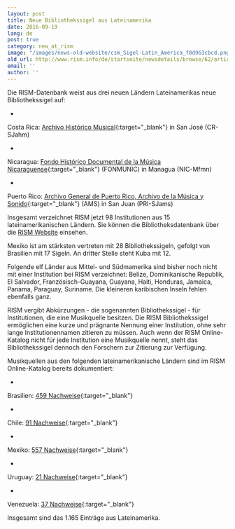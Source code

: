 ```yaml
---
layout: post
title: Neue Bibliothekssigel aus Lateinamerika
date: 2016-09-19
lang: de
post: true
category: new_at_rism
image: "/images/news-old-website/csm_Sigel-Latin_America_f0d963cbcd.png"
old_url: http://www.rism.info/de/startseite/newsdetails/browse/62/article/64/new-library-sigla-in-latin-america.html
email: ''
author: ''
---
```


Die RISM-Datenbank weist aus drei neuen Ländern Lateinamerikas neue Bibliothekssigel auf:

-

Costa Rica: [Archivo Histórico Musical](http://archivomusical.ucr.ac.cr/){:target="_blank"} in San José (CR-SJahm)

-

Nicaragua: [Fondo Histórico Documental de la Música Nicaraguense](http://ihnca.edu.ni/){:target="_blank"} (FONMUNIC) in Managua (NIC-Mfmn)

-

Puerto Rico: [Archivo General de Puerto Rico, Archivo de la Música y Sonido](http://www.icp.gobierno.pr/programas/archivo-general-de-puerto-rico){:target="_blank"} (AMS) in San Juan (PRI-SJams)


Insgesamt verzeichnet RISM jetzt 98 Institutionen aus 15 lateinamerikanischen Ländern. Sie können die Bibliotheksdatenbank über die [RISM Website](/de/community/entwicklung/rism-bibliothekssigel.html) einsehen.

Mexiko ist am stärksten vertreten mit 28 Bibliothekssigeln, gefolgt von Brasilien mit 17 Sigeln. An dritter Stelle steht Kuba mit 12.

Folgende elf Länder aus Mittel- und Südmamerika sind bisher noch nicht mit einer Institution bei RISM verzeichnet: Belize, Dominikanische Republik, El Salvador, Französisch-Guayana, Guayana, Haiti, Honduras, Jamaica, Panama, Paraguay, Suriname. Die kleineren karibischen Inseln fehlen ebenfalls ganz.


RISM vergibt Abkürzungen - die sogenannten Bibliothekssigel - für Institutionen, die eine Musikquelle besitzen. Die RISM Bibliothekssigel ermöglichen eine kurze und prägnante Nennung einer Institution, ohne sehr lange Institutionennamen zitieren zu müssen. Auch wenn der RISM Online-Katalog nicht für jede Institution eine Musikquelle nennt, steht das Bibliothekssigel dennoch den Forschern zur Zitierung zur Verfügung.

Musikquellen aus den folgenden lateinamerikanische Ländern sind im RISM Online-Katalog bereits dokumentiert:

-

Brasilien: [459 Nachweise](https://opac.rism.info/search?View=rism&siglum=BR-*){:target="_blank"}

-

Chile: [91 Nachweise](https://opac.rism.info/search?View=rism&siglum=RCH-*){:target="_blank"}

-

Mexiko: [557 Nachweise](https://opac.rism.info/search?View=rism&siglum=MEX-*){:target="_blank"}

-

Uruguay: [21 Nachweise](https://opac.rism.info/search?View=rism&siglum=ROU-*){:target="_blank"}

-

Venezuela: [37 Nachweise](https://opac.rism.info/search?View=rism&siglum=VE-*){:target="_blank"}


Insgesamt sind das 1.165 Einträge aus Lateinamerika.


